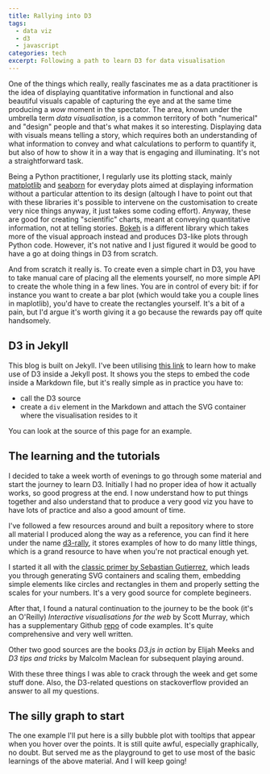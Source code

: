 ```yaml
---
title: Rallying into D3
tags:
  - data viz
  - d3
  - javascript
categories: tech
excerpt: Following a path to learn D3 for data visualisation
---
```


One of the things which really, really fascinates me as a data practitioner is the idea of displaying quantitative information in functional and also beautiful visuals capable of capturing the eye and at the same time producing a _wow_ moment in the spectator. The area, known under the umbrella term _data visualisation_, is a common territory of both "numerical" and "design" people and that's what makes it so interesting. Displaying data with visuals means telling a story, which requires both an understanding of what information to convey and what calculations to perform to quantify it, but also of how to show it in a way that is engaging and illuminating. It's not a straightforward task.

Being a Python practitioner, I regularly use its plotting stack, mainly [matplotlib](https://matplotlib.org) and [seaborn](https://matplotlib.org) for everyday plots aimed at displaying information without a particular attention to its design (altough I have to point out that with these libraries it's possible to intervene on the customisation to create very nice things anyway, it just takes some coding effort). Anyway, these are good for creating "scientific" charts, meant at conveying quantitative information, not at telling stories. [Bokeh](https://bokeh.pydata.org/en/latest/) is a different library which takes more of the visual approach instead and produces D3-like plots through Python code. However, it's not native and I just figured it would be good to have a go at doing things in D3 from scratch.

And from scratch it really is. To create even a simple chart in D3, you have to take manual care of placing all the elements yourself, no more simple API to create the whole thing in a few lines. You are in control of every bit: if for instance you want to create a bar plot (which would take you a couple lines in maplotlib), you'd have to create the rectangles yourself. It's a bit of a pain, but I'd argue it's worth giving it a go because the rewards pay off quite handsomely.

## D3 in Jekyll

This blog is built on Jekyll. I've been utilising [this link](http://www.nicksuch.com/2014/03/26/d3-sample/) to learn how to make use of D3 inside a Jekyll post. It shows you the steps to embed the code inside a Markdown file, but it's really simple as in practice you have to:

* call the D3 source
* create a `div` element in the Markdown and attach the SVG container where the visualisation resides to it

You can look at the source of this page for an example.

## The learning and the tutorials

I decided to take a week worth of evenings to go through some material and start the journey to learn D3. Initially I had no proper idea of how it actually works, so good progress at the end. I now understand how to put things together and also understand that to produce a very good viz you have to have lots of practice and also a good amount of time.

I've followed a few resources around and built a repository where to store all material I produced along the way as a reference, you can find it here under the name [d3-rally](https://github.com/martinapugliese/d3-rally), it stores examples of how to do many little things, which is a grand resource to have when you're not practical enough yet.

I started it all with the [classic primer by Sebastian Gutierrez](https://www.dashingd3js.com/table-of-contents), which leads you through generating SVG containers and scaling them, embedding simple elements like circles and rectangles in them and properly setting the scales for your numbers. It's a very good source for complete begineers.

After that, I found a natural continuation to the journey to be the book (it's an O'Reilly) *Interactive visualisations for the web* by Scott Murray, which has a supplementary Github [repo](https://github.com/alignedleft/d3-book) of code examples. It's quite comprehensive and very well written.

Other two good sources are the books *D3.js in action* by Elijah Meeks and *D3 tips and tricks* by Malcolm Maclean for subsequent playing around.

With these three things I was able to crack through the week and get some stuff done. Also, the D3-related questions on stackoverflow provided an answer to all my questions.

## The silly graph to start

The one example I'll put here is a silly bubble plot with tooltips that appear when you hover over the points. It is still quite awful, especially graphically, no doubt. But served me as the playground to get to use most of the basic learnings of the above material. And I will keep going!

<div id="bubbles"></div>

<script src="https://d3js.org/d3.v4.min.js"></script>

<style type="text/css">

    body.circle {
      fill: lightsteelblue;
    }

    div.tooltip {
    position: relative;
    text-align: center;
    width: 100px;
    padding: 2px;
    font: 10px sans-serif;
    background: #348D0E;
    border: 0px;
    border-radius: 4px;
    pointer-events: none;
    }

</style>

<script>

    // Create a SVG container (1000 + padding)X(500 + padding)
    var w = 500;
    var h = 300;
    var padding = 100;
    // Create the tooltip DIVs
    var div = d3.select("div#bubbles").append("div")
      .attr("class", "tooltip")
      .style("opacity", 0);
    var svg = d3.select("div#bubbles")
              .append("svg")
              .attr("width", w + padding)
              .attr("height", h + padding);
    // Function to draw the bubbles
    function drawBubbles(svg, myScaleX, myScaleY, dataset) {

        svg.selectAll("circle")
           .data(dataset)
           .enter()
           .append("circle")
           .attr("cx", function(d) {
                return myScaleX(d.x + padding);
            })
            .attr("cy", function(d) {
                return myScaleY(d.y + padding);
            })
            .attr("r", function(d) {
                return d.size * 20;
            })
            .style("fill", "#f26f05")
            .on("mouseover", function(d) {
                  div.transition()
                     .duration(200)
                     .style("opacity", .9);
                  div.html(d.x + ",   " + d.y + ",   " + d.size)
                     .style("left", (myScaleX(d.x)) + "px")
                     .style("top", (myScaleY(d.y)) + "px")
            })
            .on("mouseout", function(d) {
                   div.transition()
                     .duration(500)
                     .style("opacity", 0);
            });
    };

    // Load the CSV data and draw each bubble
    d3.csv("../assets/data/bubbles.csv", function(data) {

    // Casting types of x and y to int
    data.forEach(function(d) {
      d.x = +d.x;
      d.y = +d.y;
    });

    // Find max in x and y
    var maxX = d3.max(data, function(d) {
      return d.x;
    });
    var maxY = d3.max(data, function(d) {
      return d.y;
    });

    // Create linear scales
    var myScaleX = d3.scaleLinear();
    myScaleX.domain([0, maxX])
            .range([0, w]);

    var myScaleY = d3.scaleLinear();
    myScaleY.domain([0, maxY])
            .range([h, 0]);

    // Draw the bubbles
    drawBubbles(svg, myScaleX, myScaleY, data);

    // Draw the X axis
    svg.append("g")
        .attr("transform", "translate(0" + padding/2 +  "," + (h) + ")")
        .call(d3.axisBottom()
                .scale(myScaleX));

    // Draw the Y axis
    svg.append("g")
        .attr("transform", "translate(" + padding/2 + ",0)")
        .call(d3.axisLeft()
                .scale(myScaleY));

    });

</script>
